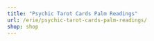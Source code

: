 ```yaml
---
title: "Psychic Tarot Cards Palm Readings"
url: /erie/psychic-tarot-cards-palm-readings/
shop: shop
---
```

